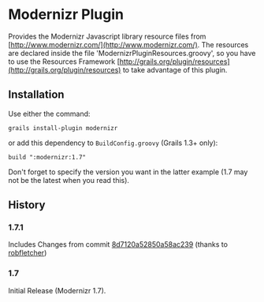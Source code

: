 # Modernizr Plugin

Provides the Modernizr Javascript library resource files from [http://www.modernizr.com/](http://www.modernizr.com/).
The resources are declared inside the file 'ModernizrPluginResources.groovy', so you have to use the Resources
Framework [http://grails.org/plugin/resources](http://grails.org/plugin/resources) to take advantage of this plugin.

## Installation

Use either the command:

    grails install-plugin modernizr

or add this dependency to `BuildConfig.groovy` (Grails 1.3+ only):

    build ":modernizr:1.7"

Don't forget to specify the version you want in the latter example (1.7 may not be the latest when you read
this).

## History

### 1.7.1
Includes Changes from commit [8d7120a52850a58ac239](https://github.com/abnun/grails-modernizr/commit/8d7120a52850a58ac239483bb50aff3084e8e675) (thanks to [robfletcher](https://github.com/robfletcher))

### 1.7
Initial Release (Modernizr 1.7).
